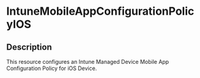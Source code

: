 
# IntuneMobileAppConfigurationPolicyIOS

## Description

This resource configures an Intune Managed Device Mobile App Configuration Policy for iOS Device.
